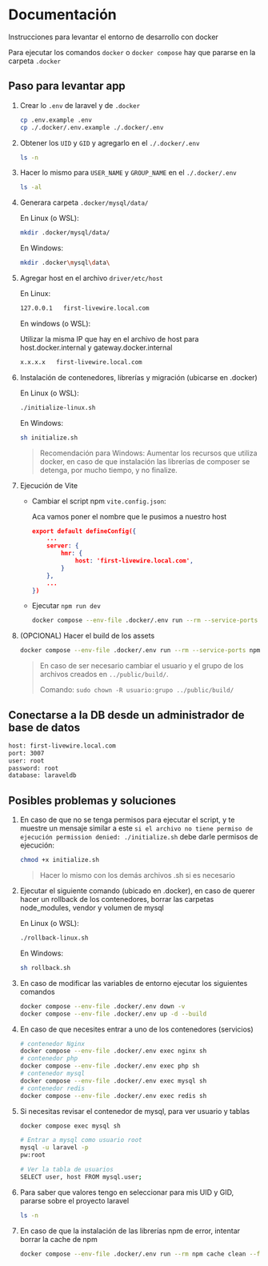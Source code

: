 # Documentación

Instrucciones para levantar el entorno de desarrollo con docker

Para ejecutar los comandos `docker` o `docker compose` hay que pararse en la carpeta `.docker`

## Paso para levantar app

1. Crear lo `.env` de laravel y de `.docker`

    ```bash
    cp .env.example .env
    cp ./.docker/.env.example ./.docker/.env
    ```

2. Obtener los `UID` y `GID` y agregarlo en el `./.docker/.env`

    ```bash
    ls -n
    ```

3. Hacer lo mismo para `USER_NAME` y `GROUP_NAME` en el `./.docker/.env`

    ```bash
    ls -al
    ```

4. Generara carpeta `.docker/mysql/data/`
    
    En Linux (o WSL):
    ```bash
    mkdir .docker/mysql/data/
    ```

    En Windows:
    ```bash
    mkdir .docker\mysql\data\
    ```

5. Agregar host en el archivo `driver/etc/host`

    En Linux:
    ```bash
    127.0.0.1   first-livewire.local.com
    ```

    En windows (o WSL):

    Utilizar la misma IP que hay en el archivo de host para host.docker.internal y gateway.docker.internal

    ```bash
    x.x.x.x   first-livewire.local.com
    ```

6. Instalación de contenedores, librerías y migración (ubicarse en .docker)

    En Linux (o WSL):
    ```bash
    ./initialize-linux.sh
    ```

    En Windows:
    ```bash
    sh initialize.sh
    ```
    > Recomendación para Windows: Aumentar los recursos que utiliza docker, en caso de que instalación las librerías de composer se detenga, por mucho tiempo, y no finalize.

7. Ejecución de Vite

    - Cambiar el script npm `vite.config.json`:

        Aca vamos poner el nombre que le pusimos a nuestro host

        ```json
        export default defineConfig({
            ...
            server: {
                hmr: {
                    host: 'first-livewire.local.com',
                }
            },
            ...
        })
        ```

    - Ejecutar `npm run dev`

        ```bash
        docker compose --env-file .docker/.env run --rm --service-ports npm run dev
        ```

8. (OPCIONAL) Hacer el build de los assets

    ```bash
    docker compose --env-file .docker/.env run --rm --service-ports npm run build
    ```

    > En caso de ser necesario cambiar el usuario y el grupo de los archivos creados en `../public/build/`.
    >
    > Comando: `sudo chown -R usuario:grupo ../public/build/`

## Conectarse a la DB desde un administrador de base de datos

```bash
host: first-livewire.local.com
port: 3007
user: root
password: root
database: laraveldb
```

## Posibles problemas y soluciones

1. En caso de que no se tenga permisos para ejecutar el script, y te muestre un mensaje similar a este `si el archivo no tiene permiso de ejecución permission denied: ./initialize.sh` debe darle permisos de ejecución:

    ```bash
    chmod +x initialize.sh
    ```
    
    >Hacer lo mismo con los demás archivos .sh si es necesario

2. Ejecutar el siguiente comando (ubicado en .docker), en caso de querer hacer un rollback de los contenedores, borrar las carpetas node_modules, vendor y volumen de mysql

    En Linux (o WSL):
    ```bash
    ./rollback-linux.sh
    ```

    En Windows:
    ```bash
    sh rollback.sh
    ```

3. En caso de modificar las variables de entorno ejecutar los siguientes comandos

    ```bash
    docker compose --env-file .docker/.env down -v
    docker compose --env-file .docker/.env up -d --build
    ```

4. En caso de que necesites entrar a uno de los contenedores (servicios)

    ```bash
    # contenedor Nginx
    docker compose --env-file .docker/.env exec nginx sh
    # contenedor php
    docker compose --env-file .docker/.env exec php sh
    # contenedor mysql
    docker compose --env-file .docker/.env exec mysql sh
    # contenedor redis
    docker compose --env-file .docker/.env exec redis sh
    ```

5. Si necesitas revisar el contenedor de mysql, para ver usuario y tablas

    ```bash
    docker compose exec mysql sh

    # Entrar a mysql como usuario root
    mysql -u laravel -p
    pw:root

    # Ver la tabla de usuarios
    SELECT user, host FROM mysql.user;
    ```

6. Para saber que valores tengo en seleccionar para mis UID y GID, pararse sobre el proyecto laravel

    ```bash
    ls -n
    ```

7. En caso de que la instalación de las librerías npm de error, intentar borrar la cache de npm

    ```bash
    docker compose --env-file .docker/.env run --rm npm cache clean --force
    ```

